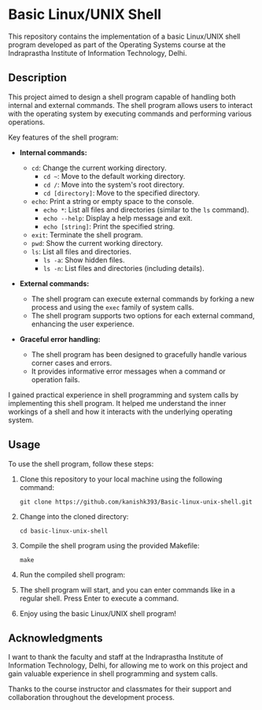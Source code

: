 # Basic Linux/UNIX Shell

This repository contains the implementation of a basic Linux/UNIX shell program developed as part of the Operating Systems course at the Indraprastha Institute of Information Technology, Delhi.

## Description

This project aimed to design a shell program capable of handling both internal and external commands. The shell program allows users to interact with the operating system by executing commands and performing various operations.

Key features of the shell program:

- **Internal commands:**
  - `cd`: Change the current working directory.
    - `cd ~`: Move to the default working directory.
    - `cd /`: Move into the system's root directory.
    - `cd [directory]`: Move to the specified directory.
  - `echo`: Print a string or empty space to the console.
    - `echo *`: List all files and directories (similar to the `ls` command).
    - `echo --help`: Display a help message and exit.
    - `echo [string]`: Print the specified string.
  - `exit`: Terminate the shell program.
  - `pwd`: Show the current working directory.
  - `ls`: List all files and directories.
    - `ls -a`: Show hidden files.
    - `ls -n`: List files and directories (including details).

- **External commands:**
  - The shell program can execute external commands by forking a new process and using the `exec` family of system calls.
  - The shell program supports two options for each external command, enhancing the user experience.

- **Graceful error handling:**
  - The shell program has been designed to gracefully handle various corner cases and errors.
  - It provides informative error messages when a command or operation fails.

I gained practical experience in shell programming and system calls by implementing this shell program. It helped me understand the inner workings of a shell and how it interacts with the underlying operating system.

## Usage

To use the shell program, follow these steps:

1. Clone this repository to your local machine using the following command:
   ```
   git clone https://github.com/kanishk393/Basic-linux-unix-shell.git
   ```

2. Change into the cloned directory:
   ```
   cd basic-linux-unix-shell
   ```

3. Compile the shell program using the provided Makefile:
   ```
   make
   ```

4. Run the compiled shell program:
 
5. The shell program will start, and you can enter commands like in a regular shell. Press Enter to execute a command.

6. Enjoy using the basic Linux/UNIX shell program!

## Acknowledgments

I want to thank the faculty and staff at the Indraprastha Institute of Information Technology, Delhi, for allowing me to work on this project and gain valuable experience in shell programming and system calls.

Thanks to the course instructor and classmates for their support and collaboration throughout the development process.
